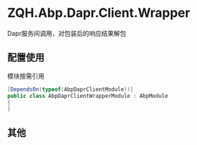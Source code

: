 # ZQH.Abp.Dapr.Client.Wrapper

Dapr服务间调用，对包装后的响应结果解包  

## 配置使用

模块按需引用

```csharp
[DependsOn(typeof(AbpDaprClientModule))]
public class AbpDaprClientWrapperModule : AbpModule
{
}
```

## 其他
